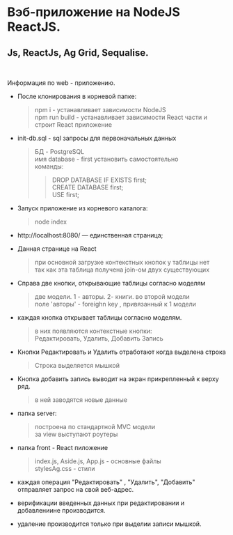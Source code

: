 # Вэб-приложение на NodeJS ReactJS. 
## Js, ReactJs, Ag Grid, Sequalise.

<br>

Информация по web - приложению.
* После клонирования в корневой папке: 
    > npm i  - устанавливает зависимости NodeJS<br>
    > npm run build  - устанавливает зависимости React части и строит React приложение<br>

* init-db.sql  -  sql запросы для первоначальных данных
    > БД - PostgreSQL<br>
    > имя database - first установить самостоятельно<br>
    > команды:
    >> DROP DATABASE IF EXISTS first;<br>
    >> CREATE DATABASE first;<br>
    >> USE first;<br>

* Запуск приложение из корневого каталога:
    > node index

* http://localhost:8080/ — единственная страница;

* Данная странице на React
    > при основной загрузке контекстных кнопок у таблицы нет<br>
    > так как эта таблица получена join-ом двух существующих<br>

* Справа две кнопки, открывающие таблицы согласно моделям
    > две модели. 1 - авторы. 2- книги. во второй модели<br>
    > поле 'авторы' - foreighn key , привязанный к 1 модели<br>

* каждая кнопка открывает таблицы согласно моделям. 
    > в них появляются контекстные кнопки: <br>
    > Редактировать, Удалить, Добавить Запись<br>

* Кнопки Редактировать и Удалить отработают когда выделена строка
    > Строка выделяется мышкой

* Кнопка добавить запись выводит на экран прикрепленный к верху ряд.
    > в ней заводятся новые данные

* папка server:
    > построена по стандартной MVC модели<br>
    > за view выступают роутеры<br>

* папка front - React пиложение
    > index.js, Aside.js, App.js - основные файлы<br>
    > stylesAg.css - стили<br>

* каждая операция "Редактировать" , "Удалить", "Добавить" отправляет запрос на свой веб-адрес.

* верификации введенных данных при редактировании и добавлениине производится.

* удаление производится только при выделии записи мышкой.



    




    


